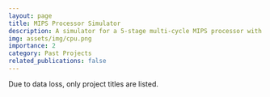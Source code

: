 ```yaml
---
layout: page
title: MIPS Processor Simulator
description: A simulator for a 5-stage multi-cycle MIPS processor with a simple, direct-mapped cache in C.
img: assets/img/cpu.png
importance: 2
category: Past Projects
related_publications: false
---
```


Due to data loss, only project titles are listed.

